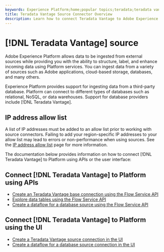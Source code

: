 ```yaml
---
keywords: Experience Platform;home;popular topics;teradata;teradata vantage
title: Teradata Vantage Source Connector Overview
description: Learn how to connect Teradata Vantage to Adobe Experience Platform using APIs or the user interface.
---
```

# [!DNL Teradata Vantage] source

Adobe Experience Platform allows data to be ingested from external sources while providing you with the ability to structure, label, and enhance incoming data using Platform services. You can ingest data from a variety of sources such as Adobe applications, cloud-based storage, databases, and many others.

Experience Platform provides support for ingesting data from a third-party database. Platform can connect to different types of databases such as relational, NoSQL, or data warehouses. Support for database providers include [!DNL Teradata Vantage].

## IP address allow list

A list of IP addresses must be added to an allow list prior to working with source connectors. Failing to add your region-specific IP addresses to your allow list may lead to errors or non-performance when using sources. See the [IP address allow list](../../ip-address-allow-list.md) page for more information.

The documentation below provides information on how to connect [!DNL Teradata Vantage] to Platform using APIs or the user interface:

## Connect [!DNL Teradata Vantage] to Platform using APIs

- [Create an Teradata Vantage base connection using the Flow Service API](../../tutorials/api/create/databases/teradata-vantage.md)
- [Explore data tables using the Flow Service API](../../tutorials/api/explore/tabular.md)
- [Create a dataflow for a database source using the Flow Service API](../../tutorials/api/collect/database-nosql.md)

## Connect [!DNL Teradata Vantage] to Platform using the UI

- [Create a Teradata Vantage source connection in the UI](../../tutorials/ui/create/databases/teradata-vantage.md)
- [Create a dataflow for a database source connection in the UI](../../tutorials/ui/dataflow/databases.md)
